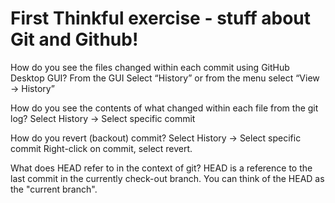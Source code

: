 # First Thinkful exercise - stuff about Git and Github!

How do you see the files changed within each commit using GitHub Desktop GUI?
From the GUI Select “History” or from the menu select “View -> History” 

How do you see the contents of what changed within each file from the git log?
Select History -> Select specific commit

How do you revert (backout) commit?
Select History -> Select specific commit
Right-click on commit, select revert.

What does HEAD refer to in the context of git? 
HEAD is a reference to the last commit in the currently check-out branch. You can think of the HEAD as the "current branch". 

